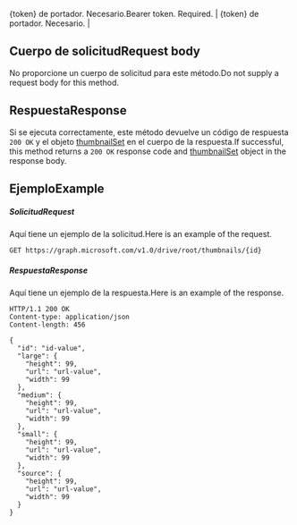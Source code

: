 <span data-ttu-id="8e9ff-p101">{token} de portador. Necesario.</span><span class="sxs-lookup"><span data-stu-id="8e9ff-p101">Bearer token. Required.</span></span>  | {token} de portador. Necesario. |


## <span data-ttu-id="8e9ff-118">Cuerpo de solicitud</span><span class="sxs-lookup"><span data-stu-id="8e9ff-118">Request body</span></span>
<a id="request-body" class="xliff"></a>
<span data-ttu-id="8e9ff-119">No proporcione un cuerpo de solicitud para este método.</span><span class="sxs-lookup"><span data-stu-id="8e9ff-119">Do not supply a request body for this method.</span></span>
## <span data-ttu-id="8e9ff-120">Respuesta</span><span class="sxs-lookup"><span data-stu-id="8e9ff-120">Response</span></span>
<a id="response" class="xliff"></a>
<span data-ttu-id="8e9ff-121">Si se ejecuta correctamente, este método devuelve un código de respuesta `200 OK` y el objeto [thumbnailSet](../resources/thumbnailset.md) en el cuerpo de la respuesta.</span><span class="sxs-lookup"><span data-stu-id="8e9ff-121">If successful, this method returns a `200 OK` response code and [thumbnailSet](../resources/thumbnailset.md) object in the response body.</span></span>
## <span data-ttu-id="8e9ff-122">Ejemplo</span><span class="sxs-lookup"><span data-stu-id="8e9ff-122">Example</span></span>
<a id="example" class="xliff"></a>
##### <span data-ttu-id="8e9ff-123">Solicitud</span><span class="sxs-lookup"><span data-stu-id="8e9ff-123">Request</span></span>
<a id="request" class="xliff"></a>
<span data-ttu-id="8e9ff-124">Aquí tiene un ejemplo de la solicitud.</span><span class="sxs-lookup"><span data-stu-id="8e9ff-124">Here is an example of the request.</span></span>
<!-- {
  "blockType": "request",
  "name": "get_thumbnailset"
}-->
```http
GET https://graph.microsoft.com/v1.0/drive/root/thumbnails/{id}
```
##### <span data-ttu-id="8e9ff-125">Respuesta</span><span class="sxs-lookup"><span data-stu-id="8e9ff-125">Response</span></span>
<a id="response" class="xliff"></a>
<span data-ttu-id="8e9ff-126">Aquí tiene un ejemplo de la respuesta.</span><span class="sxs-lookup"><span data-stu-id="8e9ff-126">Here is an example of the response.</span></span>
<!-- {
  "blockType": "response",
  "truncated": false,
  "@odata.type": "microsoft.graph.thumbnailSet"
} -->
```http
HTTP/1.1 200 OK
Content-type: application/json
Content-length: 456

{
  "id": "id-value",
  "large": {
    "height": 99,
    "url": "url-value",
    "width": 99
  },
  "medium": {
    "height": 99,
    "url": "url-value",
    "width": 99
  },
  "small": {
    "height": 99,
    "url": "url-value",
    "width": 99
  },
  "source": {
    "height": 99,
    "url": "url-value",
    "width": 99
  }
}
```

<!-- uuid: 8fcb5dbc-d5aa-4681-8e31-b001d5168d79
2015-10-25 14:57:30 UTC -->
<!-- {
  "type": "#page.annotation",
  "description": "Get thumbnailSet",
  "keywords": "",
  "section": "documentation",
  "tocPath": ""
}-->
